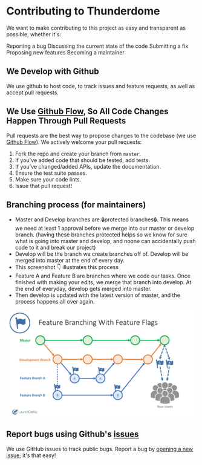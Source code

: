 # Contributing to Thunderdome

We want to make contributing to this project as easy and transparent as possible, whether it's:

Reporting a bug
Discussing the current state of the code
Submitting a fix
Proposing new features
Becoming a maintainer

## We Develop with Github
We use github to host code, to track issues and feature requests, as well as accept pull requests.

## We Use [Github Flow](https://guides.github.com/introduction/flow/index.html), So All Code Changes Happen Through Pull Requests
Pull requests are the best way to propose changes to the codebase (we use [Github Flow](https://guides.github.com/introduction/flow/index.html)). We actively welcome your pull requests:

1. Fork the repo and create your branch from `master`.
2. If you've added code that should be tested, add tests.
3. If you've changed/added APIs, update the documentation.
4. Ensure the test suite passes.
5. Make sure your code lints.
6. Issue that pull request!


## Branching process (for maintainers)

- Master and Develop branches are 🔒protected branches🔒. This means we need at least 1 approval before we merge into our master or develop branch. (having these branches protected helps so we know for sure what is going into master and develop, and noone can accidentally push code to it and break our project)
- Develop will be the branch we create branches off of. Develop will be merged into master at the end of every day.
- This screenshot 👇 illustrates this process
- Feature A and Feature B are branches where we code our tasks. Once finished with making your edits, we merge that branch into develop. At the end of everyday, develop gets merged into master.
- Then develop is updated with the latest version of master, and the process happens all over again.

![screenshot](https://raw.githubusercontent.com/schmitty890/homestead/master/public/assets/images/branching.jpg)


<!-- ## Any contributions you make will be under the Apache 2.0 Software License -->
<!-- In short, when you submit code changes, your submissions are understood to be under the same [Apache 2.0 License](http://www.apache.org/licenses/LICENSE-2.0) that covers the project. Feel free to contact the maintainers if that's a concern. -->

## Report bugs using Github's [issues](https://github.com/schmitty890/thewordguessgameUI/issues)
We use GitHub issues to track public bugs. Report a bug by [opening a new issue](https://github.com/schmitty890/thewordguessgameUI/issues/new);  it's that easy!
<!-- 
## License
By contributing, you agree that your contributions will be licensed under Apache 2.0. -->
